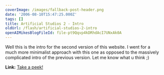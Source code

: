 ```yaml
---
coverImage: /images/fallback-post-header.png
date: '2006-08-10T15:47:25.000Z'
tags: []
title: Artificial Studios 2 - Intro
oldUrl: /flash/artificial-studios-2-intro
openAIMikesBlogFileId: file-pt9Qqvp4kDRhdAcI7UNxAk0A
---
```


Well this is the intro for the second version of this website. I went for a much more minimalist approach with this one as opposed to the massively complicated intro of the previous version. Let me know what u think ;)

**Link:** [Take a peek!](https://www.mikecann.blog/ArtificialStudios2/index.html)
